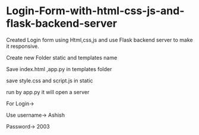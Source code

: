 # Login-Form-with-html-css-js-and-flask-backend-server

Created Login form using Html,css,js and use Flask backend server to make it responsive.

Create new Folder static and templates name 

Save index.html ,app.py in templates folder

save style.css and script.js in static 

run by app.py it will open a server 

For Login->

Use username-> Ashish 

Password-> 2003 
